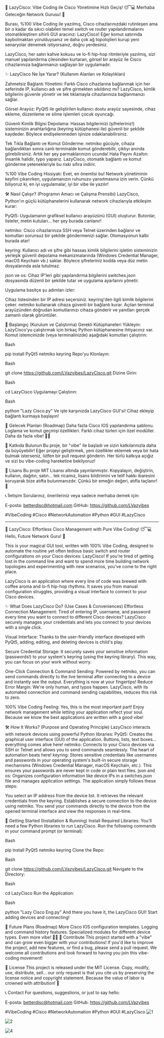 🚀 LazyCisco: Vibe Coding ile Cisco Yönetimine Hızlı Geçiş! 😴💻
Merhaba Geleceğin Network Gurusu! 👋

Burası, %100 Vibe Coding ile yazılmış, 
Cisco cihazlarınızdaki rutinleşen ama bir o kadar da sıkıcı olabilen temel switch ve router yapılandırmalarını otomatikleştiren sihirli GUI aracınız: LazyCisco! 
Eğer komut satırında kaybolmaktan yorulduysanız ve daha çok ağ topolojileri kurup yeni senaryolar denemek istiyorsanız, doğru yerdesiniz.

LazyCisco, her satırı kahve kokusu ve lo-fi hip-hop ritmleriyle yazılmış, sizi manuel yapılandırma çilesinden kurtaran, görsel bir arayüz ile Cisco cihazlarınıza bağlanmanızı sağlayan bir uygulamadır.


✨ LazyCisco Ne İşe Yarar? (Kullanım Alanları ve Kolaylıkları)

Zahmetsiz Bağlantı Yönetimi: 
Farklı Cisco cihazlarına bağlanmak için her seferinde IP, 
kullanıcı adı ve şifre girmekten sıkıldınız mı? LazyCisco, 
kimlik bilgilerini güvenle yönetir ve tek tıklamayla cihazlarınıza bağlanmanızı sağlar.

Görsel Arayüz: PyQt5 ile geliştirilen kullanıcı dostu arayüz sayesinde, cihaz ekleme, düzenleme ve silme işlemleri çocuk oyuncağı.

Güvenli Kimlik Bilgisi Depolama: Hassas bilgilerinizi (şifreleriniz!) sisteminizin anahtarlığına (keyring kütüphanesi ile) güvenli bir şekilde kaydeder. Böylece endişelenmeden işinize odaklanabilirsiniz.

Tek Tıkla Bağlantı ve Komut Gönderme: netmiko gücüyle, cihaza bağlandıktan sonra canlı terminalde komut gönderebilir, çıktıyı anında görebilirsiniz. Artık her şey parmaklarınızın ucunda!
Hata Payını Azaltın: İnsanlık halidir, typo yaparız. 
LazyCisco, otomatik bağlantı ve komut gönderme yetenekleriyle bu riski sıfıra indirir.

%100 Vibe Coding Hissiyatı: Evet, en önemlisi bu! Network yönetiminin keyfini çıkarırken, uygulamanızın ruhunuzu yansıtmasına izin verin. 
Çünkü biliyoruz ki, en iyi uygulamalar, iyi bir vibe ile yazılır!


🛠️ Nasıl Çalışır? (Programın Amacı ve Çalışma Prensibi)
LazyCisco, Python'ın güçlü kütüphanelerini kullanarak network cihazlarıyla etkileşim kurar:

PyQt5: Uygulamanın grafiksel kullanıcı arayüzünü (GUI) oluşturur. Butonlar, listeler, metin kutuları... her şey burada canlanır!

netmiko: Cisco cihazlarınıza SSH veya Telnet üzerinden bağlanır ve komutları sorunsuz bir şekilde göndermenizi sağlar. Otomasyonun kalbi burada atar!

keyring: Kullanıcı adı ve şifre gibi hassas kimlik bilgilerini işletim sisteminizin yerleşik güvenli depolama mekanizmalarında (Windows Credential Manager, macOS Keychain vb.) saklar. 
Böylece şifreleriniz kodda veya düz metin dosyalarında asla tutulmaz.

json ve os: Cihaz IP'leri gibi yapılandırma bilgilerini switches.json dosyasında düzenli bir şekilde tutar ve uygulama ayarlarını yönetir.

Uygulama basitçe şu adımları izler:

Cihaz listesinden bir IP adresi seçersiniz.
keyring'den ilgili kimlik bilgilerini çeker.
netmiko kullanarak cihaza güvenli bir bağlantı kurar.
Açılan terminal arayüzünden doğrudan komutlarınızı cihaza gönderir ve yanıtları gerçek zamanlı olarak görüntüler.


🚀 Başlangıç (Kurulum ve Çalıştırma)
Gerekli Kütüphaneleri Yükleyin:
LazyCisco'yu çalıştırmak için birkaç Python kütüphanesine ihtiyacınız var. Komut istemcinizde (veya terminalinizde) aşağıdaki komutları çalıştırın:

Bash

pip install PyQt5 netmiko keyring
Repo'yu Klonlayın:

Bash

git clone https://github.com/LVazyibes/LazyCisco.git
Dizine Girin:

Bash

cd LazyCisco
Uygulamayı Çalıştırın:

Bash

python "Lazy Cisco.py"
Ve işte karşınızda LazyCisco GUI'si! Cihaz ekleyip bağlantı kurmaya başlayın!



🔮 Gelecek Planları (Roadmap)
Daha fazla Cisco IOS yapılandırma şablonu.
Loglama ve komut geçmişi özellikleri.
Farklı cihaz türleri için özel modüller.
Daha da fazla vibe! 🧘‍♀️


🤝 Katkıda Bulunun
Bu proje, bir "vibe" ile başladı ve sizin katkılarınızla daha da büyüyebilir! 
Eğer projeyi geliştirmek, yeni özellikler eklemek veya bir hata bulmak isterseniz, 
lütfen bir pull request gönderin. Her türlü katkıya açığız ve sizi bu vibe-coding hareketine bekliyoruz!

📜 Lisans
Bu proje MIT Lisansı altında yayınlanmıştır. 
Kopyalayın, değiştirin, kullanın, dağıtın, satın... 
tek ricamız, lisans bildirimini ve telif hakkı ibaresini koruyarak bize atıfta bulunmanızdır. 
Çünkü bir emeğin değeri, atıfla taçlanır! 👑

📞 İletişim
Sorularınız, önerileriniz veya sadece merhaba demek için:

E-posta: betterdisc@hotmail.com
GitHub: https://github.com/LVazyibes

#VibeCoding #Cisco #NetworkAutomation #Python #GUI #LazyCisco

_ _ _ _ _ _ _ _ _ _ _ _ _ _ _ _ _ _ _ _ _ _ _ _ _ _ _ _ _ _ _ _ _ _ _ _ _ _ _ _ _ _ _ _ _ _ _ _ _ _ _ _ _ _ _ _ _ _ _ _ _ _ _ _ _ _ _ _ _ _ _ _ _ _ _ _ _ _ _ _ _ _ _ _ _ _ _

🚀 LazyCisco: Effortless Cisco Management with Pure Vibe Coding! 😴💻
Hello, Future Network Guru! 👋

This is your magical GUI tool, written with 100% Vibe Coding, 
designed to automate the routine yet often tedious basic switch and router configurations on your Cisco devices: 
LazyCisco! If you're tired of getting lost in the command line and want to spend more time building network topologies and experimenting with new scenarios, you've come to the right place.

LazyCisco is an application where every line of code was brewed with coffee aroma and lo-fi hip-hop rhythms. 
It saves you from manual configuration struggles, providing a visual interface to connect to your Cisco devices.

✨ What Does LazyCisco Do? (Use Cases & Conveniences)
Effortless Connection Management: 
Tired of entering IP, username, and password every time you want to connect to different Cisco devices? 
LazyCisco securely manages your credentials and lets you connect to your devices with a single click.

Visual Interface: 
Thanks to the user-friendly interface developed with PyQt5, adding, editing, and deleting devices is child's play.

Secure Credential Storage: 
It securely saves your sensitive information (passwords!) to your system's keyring (using the keyring library). 
This way, you can focus on your work without worry.

One-Click Connection & Command Sending: Powered by netmiko, 
you can send commands directly to the live terminal after connecting to a device and instantly see the output. 
Everything is now at your fingertips!
Reduce Error Margin: We're only human, and typos happen. 
LazyCisco, with its automated connection and command sending capabilities, reduces this risk to zero.

100% Vibe Coding Feeling: Yes, this is the most important part! Enjoy network management while letting your application reflect your soul. 
Because we know the best applications are written with a good vibe!

🛠️ How It Works? (Purpose and Operating Principle)
LazyCisco interacts with network devices using powerful Python libraries:
PyQt5: Creates the graphical user interface (GUI) of the application. 
Buttons, lists, text boxes... everything comes alive here!
netmiko: Connects to your Cisco devices via SSH or Telnet and allows you to send commands seamlessly. The heart of automation beats here!
keyring: Stores sensitive credentials like usernames and passwords in your operating system's built-in secure storage mechanisms (Windows Credential Manager, macOS Keychain, etc.). 
This ensures your passwords are never kept in code or plain text files.
json and os: Organizes configuration information like device IPs in a switches.json file and manages application settings.
The application simply follows these steps:

You select an IP address from the device list.
It retrieves the relevant credentials from the keyring.
Establishes a secure connection to the device using netmiko.
You send your commands directly to the device from the opened terminal interface and view the responses in real-time.

🚀 Getting Started (Installation & Running)
Install Required Libraries: You'll need a few Python libraries to run LazyCisco. 
Run the following commands in your command prompt (or terminal):

Bash

pip install PyQt5 netmiko keyring
Clone the Repo:

Bash

git clone https://github.com/LVazyibes/LazyCisco.git
Navigate to the Directory:

Bash

cd LazyCisco
Run the Application:

Bash

python "Lazy Cisco Eng.py"
And there you have it, the LazyCisco GUI! Start adding devices and connecting!

🔮 Future Plans (Roadmap)
More Cisco IOS configuration templates.
Logging and command history features.
Specialized modules for different device types.
Even more vibe! 🧘‍♀️
🤝 Contribute
This project started with a "vibe" and can grow even bigger with your contributions! 
If you'd like to improve the project, add new features, or find a bug, please send a pull request. 
We welcome all contributions and look forward to having you join this vibe-coding movement!

📜 License
This project is released under the MIT License. Copy, modify, use, distribute, sell... 
our only request is that you cite us by preserving the license notice and copyright statement. 
Because the value of labor is crowned with attribution! 👑

📞 Contact
For questions, suggestions, or just to say hello:

E-posta: betterdisc@hotmail.com
GitHub: https://github.com/LVazyibes

#VibeCoding #Cisco #NetworkAutomation #Python #GUI #LazyCisco
![1](https://github.com/user-attachments/assets/bfaeb301-fae8-4f44-a50c-ea9505ba9247)

![2](https://github.com/user-attachments/assets/0a1cb9db-ad72-4e8d-8718-1014db93bef4)

![4](https://github.com/user-attachments/assets/f8ca7b74-1ab3-4daa-b622-28eb642f592d)





